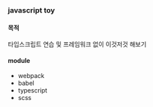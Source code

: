 ### javascript toy

#### 목적
타입스크립트 연습 및 프레임워크 없이 이것저것 해보기

#### module
  - webpack
  - babel
  - typescript
  - scss
  
